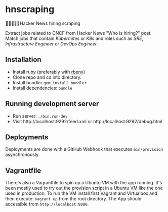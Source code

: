 # hnscraping
👩🏾‍💻📰🧽Hacker News hiring scraping

Extract jobs related to CNCF from Hacker News "Who is hiring?" post. Match jobs that contain _Kubernetes_ or _K8s_ and roles such as _SRE_, _Infrastructure Engineer_ or _DevOps Engineer_.

## Installation

* Install ruby (preferably with [rbenv](https://github.com/rbenv/rbenv))
* Clone repo and cd into directory.
* Install bundler `gem install bundler`
* Install dependencies: `bundle`

## Running development server

* Run server: `./bin.run-dev` 
* Visit http://localhost:9292/feed.xml or http://localhost:9292/debug.html

## Deployments

Deployments are done with a GitHub Webhook that executes `bin/provision` asynchronously.

## Vagrantfile

There's also a Vagrantfile to spin up a Ubuntu VM with the app running. It's been mostly used to try out the provision script in a Ubuntu VM like the one used in production. To run the VM install first Vagrant and Virtualbox and then execute: `vagrant up` from the root directory. The App should accessible from `http://localhost:8080`.
